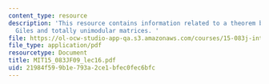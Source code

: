 ```yaml
---
content_type: resource
description: 'This resource contains information related to a theorem by Edmonds and
  Giles and totally unimodular matrices. '
file: https://ol-ocw-studio-app-qa.s3.amazonaws.com/courses/15-083j-integer-programming-and-combinatorial-optimization-fall-2009/21984f599b1e793a2ce1bfec0fec6bfc_MIT15_083JF09_lec16.pdf
file_type: application/pdf
resourcetype: Document
title: MIT15_083JF09_lec16.pdf
uid: 21984f59-9b1e-793a-2ce1-bfec0fec6bfc
---
```

